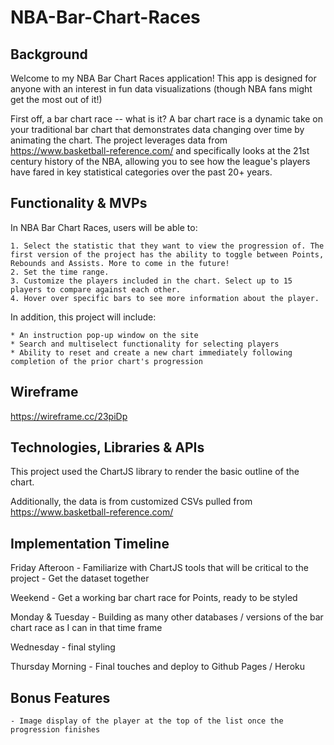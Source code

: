 # NBA-Bar-Chart-Races

## Background

Welcome to my NBA Bar Chart Races application! This app is designed for anyone with an interest in fun data visualizations (though NBA fans might get the most out of it!)

First off, a bar chart race -- what is it? A bar chart race is a dynamic take on your traditional bar chart that demonstrates data changing over time by animating the chart. The project leverages data from https://www.basketball-reference.com/ and specifically looks at the 21st century history of the NBA, allowing you to see how the league's players have fared in key statistical categories over the past 20+ years.

## Functionality & MVPs

In NBA Bar Chart Races, users will be able to:

    1. Select the statistic that they want to view the progression of. The first version of the project has the ability to toggle between Points, Rebounds and Assists. More to come in the future!
    2. Set the time range.
    3. Customize the players included in the chart. Select up to 15 players to compare against each other.
    4. Hover over specific bars to see more information about the player.

In addition, this project will include:

    * An instruction pop-up window on the site
    * Search and multiselect functionality for selecting players
    * Ability to reset and create a new chart immediately following completion of the prior chart's progression

## Wireframe

https://wireframe.cc/23piDp

## Technologies, Libraries & APIs

This project used the ChartJS library to render the basic outline of the chart.

Additionally, the data is from customized CSVs pulled from https://www.basketball-reference.com/

## Implementation Timeline

Friday Afteroon
    - Familiarize with ChartJS tools that will be critical to the project
    - Get the dataset together

Weekend
    - Get a working bar chart race for Points, ready to be styled

Monday & Tuesday
    - Building as many other databases / versions of the bar chart race as I can in that time frame

Wednesday
    - final styling

Thursday Morning
    - Final touches and deploy to Github Pages / Heroku

## Bonus Features

    - Image display of the player at the top of the list once the progression finishes

